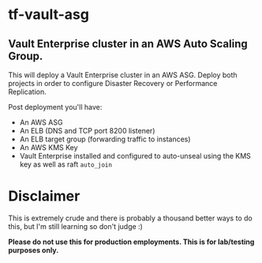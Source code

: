 # tf-vault-asg
## Vault Enterprise cluster in an AWS Auto Scaling Group.
This will deploy a Vault Enterprise cluster in an AWS ASG. Deploy both projects in order to configure Disaster Recovery or Performance Replication.

Post deployment you'll have:
- An AWS ASG
- An ELB (DNS and TCP port 8200 listener)
- An ELB target group (forwarding traffic to instances)
- An AWS KMS Key
- Vault Enterprise installed and configured to auto-unseal using the KMS key as well as raft `auto_join`

# Disclaimer
This is extremely crude and there is probably a thousand better ways to do this, but I'm still learning so don't judge :)

**Please do not use this for production employments. This is for lab/testing purposes only.**
